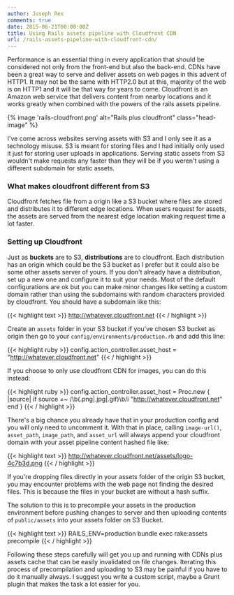 ```yaml
---
author: Joseph Rex
comments: true
date: 2015-06-21T00:00:00Z
title: Using Rails assets pipeline with Cloudfront CDN
url: /rails-assets-pipeline-with-cloudfront-cdn/
---
```


Performance is an essential thing in every application that should be considered not only from the front-end but also the back-end. CDNs have been a great way to serve and deliver assets on web pages in this advent of HTTP1. It may not be the same with HTTP2.0 but at this, majority of the web is on HTTP1 and it will be that way for years to come. Cloudfront is an Amazon web service that delivers content from nearby locations and it works greatly when combined with the powers of the rails assets pipeline.
<!--more-->
{% image 'rails-cloudfront.png' alt="Rails plus cloudfront" class="head-image" %}

I've come across websites serving assets with S3 and I only see it as a technology misuse. S3 is meant for storing files and I had initially only used it just for storing user uploads in applications. Serving static assets from S3 wouldn't make requests any faster than they will be if you weren't using a different subdomain for static assets.

### What makes cloudfront different from S3

Cloudfront fetches file from a origin like a S3 bucket where files are stored and distributes it to different edge locations. When users request for assets, the assets are served from the nearest edge location making request time a lot faster.

### Setting up Cloudfront

Just as **buckets** are to S3, **distributions** are to cloudfront. Each distribution has an origin which could be the S3 bucket as I prefer but it could also be some other assets server of yours. If you don't already have a distribution, set up a new one and configure it to suit your needs. Most of the default configurations are ok but you can make minor changes like setting a custom domain rather than using the subdomains with random characters provided by cloudfront. You should have a subdomain like this:

{{< highlight text >}}
http://whatever.cloudfront.net
{{< / highlight >}}

Create an `assets` folder in your S3 bucket if you've chosen S3 bucket as origin then go to your `config/environments/production.rb` and add this line:

{{< highlight ruby >}}
config.action_controller.asset_host = "http://whatever.cloudfront.net"
{{< / highlight >}}

If you choose to only use cloudfront CDN for images, you can do this instead:

{{< highlight ruby >}}
config.action_controller.asset_host = Proc.new { |source|
  if source =~ /\b(.png|.jpg|.gif)\b/i
    "http://whatever.cloudfront.net"
  end
}
{{< / highlight >}}

There's a big chance you already have that in your production config and you will only need to uncomment it. With that in place, calling ```image-url()```, ```asset_path```, ```image_path```, and ```asset_url``` will always append your cloudfront domain with your asset pipeline content hashed file like:

{{< highlight text >}}
http://whatever.cloudfront.net/assets/logo-4c7b3d.png
{{< / highlight >}}

If you're dropping files directly in your assets folder of the origin S3 bucket, you may encounter problems with the web page not finding the desired files. This is because the files in your bucket are without a hash suffix.

The solution to this is to precompile your assets in the production environment before pushing changes to server and then uploading contents of ```public/assets``` into your assets folder on S3 Bucket.

{{< highlight text >}}
RAILS_ENV=production bundle exec rake:assets precompile
{{< / highlight >}}

Following these steps carefully will get you up and running with CDNs plus assets cache that can be easily invalidated on file changes. Iterating this process of precompilation and uploading to S3 may be painful if you have to do it manually always. I suggest you write a custom script, maybe a Grunt plugin that makes the task a lot easier for you.
